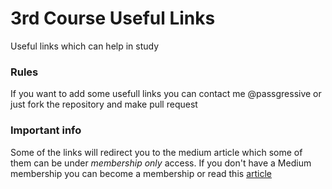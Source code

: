 # 3rd Course Useful Links
Useful links which can help in study

### Rules
If you want to add some usefull links you can contact me @passgressive or just fork the repository and make pull request

### Important info

Some of the links will redirect you to the medium article which some of them can be under *membership only* access. If you don't have a Medium membership you can become a membership or read this [article](https://www.quora.com/How-do-I-read-Medium-articles-for-free) 
